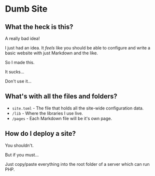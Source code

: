 # Dumb Site

## What the heck is this?

A really bad idea!

I just had an idea. It *feels* like you should be able to configure and write a basic website with just Markdown and the like.

So I made this.

It sucks...

Don't use it...

## What's with all the files and folders?

- `site.toml` - The file that holds all the site-wide configuration data.
- `/lib` - Where the libraries I use live.
- `/pages` - Each Markdown file will be it's own page.

## How do I deploy a site?

You shouldn't.

But if you must...

Just copy/paste everything into the root folder of a server which can run PHP.